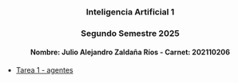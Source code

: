 ### <div align="center"> Inteligencia Artificial 1 </div>
### <div align="center"> Segundo Semestre 2025 </div>

#### <div align="center"> Nombre: Julio Alejandro Zaldaña Ríos - Carnet: 202110206 </div>


* [Tarea 1 - agentes](./Tarea1/main.go)